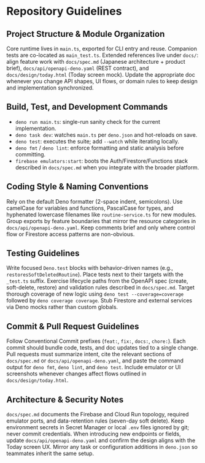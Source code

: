 # Repository Guidelines

## Project Structure & Module Organization
Core runtime lives in `main.ts`, exported for CLI entry and reuse. Companion tests are co-located as `main_test.ts`. Extended references live under `docs/`: align feature work with `docs/spec.md` (Japanese architecture + product brief), `docs/api/openapi-deno.yaml` (REST contract), and `docs/design/today.html` (Today screen mock). Update the appropriate doc whenever you change API shapes, UI flows, or domain rules to keep design and implementation synchronized.

## Build, Test, and Development Commands
- `deno run main.ts`: single-run sanity check for the current implementation.
- `deno task dev`: watches `main.ts` per `deno.json` and hot-reloads on save.
- `deno test`: executes the suite; add `--watch` while iterating locally.
- `deno fmt` / `deno lint`: enforce formatting and static analysis before committing.
- `firebase emulators:start`: boots the Auth/Firestore/Functions stack described in `docs/spec.md` when you integrate with the broader platform.

## Coding Style & Naming Conventions
Rely on the default Deno formatter (2-space indent, semicolons). Use camelCase for variables and functions, PascalCase for types, and hyphenated lowercase filenames like `routine-service.ts` for new modules. Group exports by feature boundaries that mirror the resource categories in `docs/api/openapi-deno.yaml`. Keep comments brief and only where control flow or Firestore access patterns are non-obvious.

## Testing Guidelines
Write focused `Deno.test` blocks with behavior-driven names (e.g., `restoresSoftDeletedRoutine`). Place tests next to their targets with the `_test.ts` suffix. Exercise lifecycle paths from the OpenAPI spec (create, soft-delete, restore) and validation rules described in `docs/spec.md`. Target thorough coverage of new logic using `deno test --coverage=coverage` followed by `deno coverage coverage`. Stub Firestore and external services via Deno mocks rather than custom globals.

## Commit & Pull Request Guidelines
Follow Conventional Commit prefixes (`feat:`, `fix:`, `docs:`, `chore:`). Each commit should bundle code, tests, and doc updates tied to a single change. Pull requests must summarize intent, cite the relevant sections of `docs/spec.md` or `docs/api/openapi-deno.yaml`, and paste the command output for `deno fmt`, `deno lint`, and `deno test`. Include emulator or UI screenshots whenever changes affect flows outlined in `docs/design/today.html`.

## Architecture & Security Notes
`docs/spec.md` documents the Firebase and Cloud Run topology, required emulator ports, and data-retention rules (seven-day soft delete). Keep environment secrets in Secret Manager or local `.env` files ignored by git; never commit credentials. When introducing new endpoints or fields, update `docs/api/openapi-deno.yaml` and confirm the design aligns with the Today screen UX. Mirror any task or configuration additions in `deno.json` so teammates inherit the same setup.
